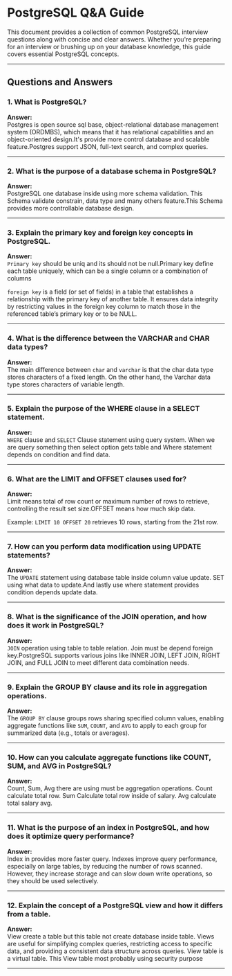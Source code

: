 
# PostgreSQL Q&A Guide

This document provides a collection of common PostgreSQL interview questions along with concise and clear answers. Whether you're preparing for an interview or brushing up on your database knowledge, this guide covers essential PostgreSQL concepts.

---

## Questions and Answers

### 1. What is PostgreSQL?
**Answer:**  
Postgres is open source sql base, object-relational database management system (ORDMBS), which means that it has relational capabilities and an object-oriented design.It's provide more control database and scalable feature.Postgres support JSON, full-text search, and complex queries.

---

### 2. What is the purpose of a database schema in PostgreSQL?
**Answer:**  
PostgreSQL one database inside using more schema validation. This Schema validate constrain, data type and many others feature.This Schema provides more controllable database design.

---

### 3. Explain the primary key and foreign key concepts in PostgreSQL.
**Answer:**  
`Primary key` should be uniq and its should not be null.Primary key define each table uniquely, which can be a single column or a combination of columns

`foreign key` is a field (or set of fields) in a table that establishes a relationship with the primary key of another table. It ensures data integrity by restricting values in the foreign key column to match those in the referenced table’s primary key or to be NULL.

---

### 4. What is the difference between the VARCHAR and CHAR data types?
**Answer:**  
The main difference between `char` and `varchar` is that the char data type stores characters of a fixed length. On the other hand, the Varchar data type stores characters of variable length.

---

### 5. Explain the purpose of the WHERE clause in a SELECT statement.
**Answer:**  
 `WHERE` clause and `SELECT` Clause statement using query system. When we are query something then select option gets table and Where statement depends on condition and find data.

---

### 6. What are the LIMIT and OFFSET clauses used for?
**Answer:**  
Limit means total of row count or maximum number of rows to retrieve, controlling the result set size.OFFSET means how much skip data. 

Example: `LIMIT 10 OFFSET 20` retrieves 10 rows, starting from the 21st row.

---

### 7. How can you perform data modification using UPDATE statements?
**Answer:**  
The `UPDATE` statement using database table inside column value update. SET using what data to update.And lastly use where statement provides condition depends update data.

---

### 8. What is the significance of the JOIN operation, and how does it work in PostgreSQL?
**Answer:**  
`JOIN` operation using table to table relation. Join must be depend foreign key.PostgreSQL supports various joins like INNER JOIN, LEFT JOIN, RIGHT JOIN, and FULL JOIN to meet different data combination needs.

---

### 9. Explain the GROUP BY clause and its role in aggregation operations.
**Answer:**  
The `GROUP BY` clause groups rows sharing specified column values, enabling aggregate functions like `SUM`, `COUNT`, and `AVG` to apply to each group for summarized data (e.g., totals or averages).


---

### 10. How can you calculate aggregate functions like COUNT, SUM, and AVG in PostgreSQL?
**Answer:**  
Count, Sum, Avg there are using must be aggregation operations. Count calculate total row. Sum Calculate total row inside of salary. Avg calculate total salary avg.

---

### 11. What is the purpose of an index in PostgreSQL, and how does it optimize query performance?
**Answer:**  
Index in provides more faster query. Indexes improve query performance, especially on large tables, by reducing the number of rows scanned. However, they increase storage and can slow down write operations, so they should be used selectively.

---

### 12. Explain the concept of a PostgreSQL view and how it differs from a table.
**Answer:**  
View create a table but this table not create database inside table. Views are useful for simplifying complex queries, restricting access to specific data, and providing a consistent data structure across queries. View table is a virtual table. This View table most probably using security purpose

---
